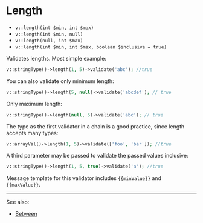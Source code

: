 # Length

- `v::length(int $min, int $max)`
- `v::length(int $min, null)`
- `v::length(null, int $max)`
- `v::length(int $min, int $max, boolean $inclusive = true)`

Validates lengths. Most simple example:

```php
v::stringType()->length(1, 5)->validate('abc'); //true
```

You can also validate only minimum length:

```php
v::stringType()->length(5, null)->validate('abcdef'); // true
```

Only maximum length:

```php
v::stringType()->length(null, 5)->validate('abc'); // true
```

The type as the first validator in a chain is a good practice,
since length accepts many types:

```php
v::arrayVal()->length(1, 5)->validate(['foo', 'bar']); //true
```

A third parameter may be passed to validate the passed values inclusive:

```php
v::stringType()->length(1, 5, true)->validate('a'); //true
```

Message template for this validator includes `{{minValue}}` and `{{maxValue}}`.

***
See also:

  * [Between](Between.md)
